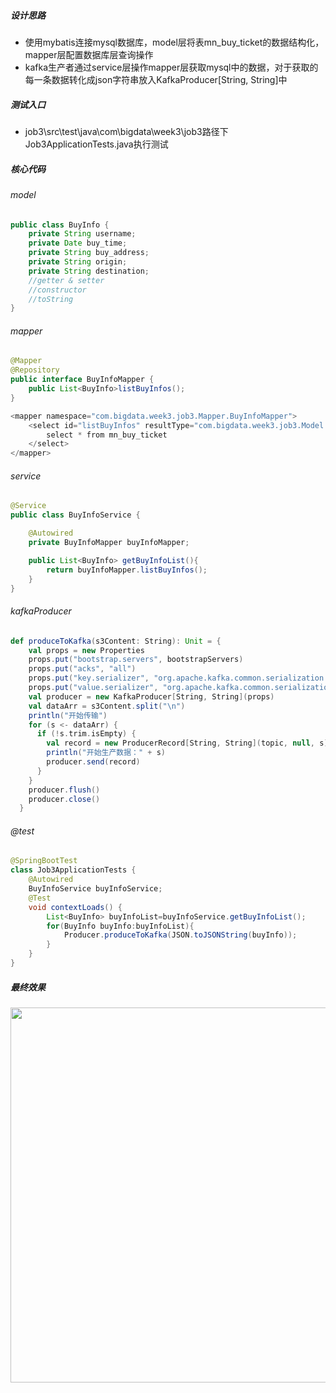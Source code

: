 ##### 设计思路

* 使用mybatis连接mysql数据库，model层将表mn_buy_ticket的数据结构化，mapper层配置数据库层查询操作
* kafka生产者通过service层操作mapper层获取mysql中的数据，对于获取的每一条数据转化成json字符串放入KafkaProducer[String, String]中

##### 测试入口

* job3\src\test\java\com\bigdata\week3\job3路径下Job3ApplicationTests.java执行测试

##### 核心代码

###### model

``` Java
public class BuyInfo {
    private String username;
    private Date buy_time;
    private String buy_address;
    private String origin;
    private String destination;
    //getter & setter
    //constructor
    //toString
}
```

###### mapper

``` java
@Mapper
@Repository
public interface BuyInfoMapper {
    public List<BuyInfo>listBuyInfos();
}

<mapper namespace="com.bigdata.week3.job3.Mapper.BuyInfoMapper">
    <select id="listBuyInfos" resultType="com.bigdata.week3.job3.Model.BuyInfo">
		select * from mn_buy_ticket
	</select>
</mapper>
```

###### service

```java
@Service
public class BuyInfoService {

    @Autowired
    private BuyInfoMapper buyInfoMapper;

    public List<BuyInfo> getBuyInfoList(){
        return buyInfoMapper.listBuyInfos();
    }
}
```

###### kafkaProducer

``` scala
def produceToKafka(s3Content: String): Unit = {
    val props = new Properties
    props.put("bootstrap.servers", bootstrapServers)
    props.put("acks", "all")
    props.put("key.serializer", "org.apache.kafka.common.serialization.StringSerializer")
    props.put("value.serializer", "org.apache.kafka.common.serialization.StringSerializer")
    val producer = new KafkaProducer[String, String](props)
    val dataArr = s3Content.split("\n")
    println("开始传输")
    for (s <- dataArr) {
      if (!s.trim.isEmpty) {
        val record = new ProducerRecord[String, String](topic, null, s)
        println("开始生产数据：" + s)
        producer.send(record)
      }
    }
    producer.flush()
    producer.close()
  }
```

###### @test

```java
@SpringBootTest
class Job3ApplicationTests {
	@Autowired
	BuyInfoService buyInfoService;
	@Test
	void contextLoads() {
		List<BuyInfo> buyInfoList=buyInfoService.getBuyInfoList();
		for(BuyInfo buyInfo:buyInfoList){
			Producer.produceToKafka(JSON.toJSONString(buyInfo));
		}
	}
}
```

##### 最终效果

<img src="https://caelog.oss-cn-beijing.aliyuncs.com/userdata/4/2021/06/19/098fce5d5ff54d28ae5f23302220c1d5image-20210618210309305.png" width="600px" />